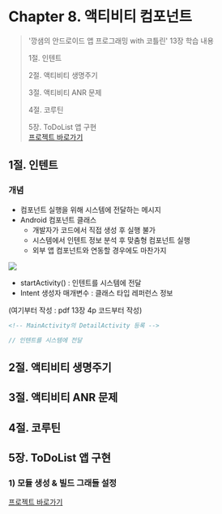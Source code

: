 # Chapter 8. 액티비티 컴포넌트

> '깡샘의 안드로이드 앱 프로그래밍 with 코틀린' 13장 학습 내용
>
> 1절. 인텐트
>
> 2절. 액티비티 생명주기
>
> 3절. 액티비티 ANR 문제
>
> 4절. 코루틴
>
> 5장. ToDoList 앱 구현   
> [프로젝트 바로가기](https://github.com/BangYunseo/AndroidProject/tree/main/ch09)

## 1절. 인텐트

### 개념

- 컴포넌트 실행을 위해 시스템에 전달하는 메시지
- Android 컴포넌트 클래스
  - 개발자가 코드에서 직접 생성 후 실행 불가
  - 시스템에서 인텐트 정보 분석 후 맞춤형 컴포넌트 실행
  - 외부 앱 컴포넌트와 연동할 경우에도 마찬가지

<img src="https://github.com/BangYunseo/TIL/blob/main/Android/Image/ch06/ch08-01-Intent.PNG" height="auto" />

- startActivity() : 인텐트를 시스템에 전달
- Intent 생성자 매개변수 : 클래스 타입 레퍼런스 정보

(여기부터 작성 : pdf 13장 4p 코드부터 작성)

```xml
<!-- MainActivity의 DetailActivity 등록 -->

```

```kt
// 인텐트를 시스템에 전달

```

## 2절. 액티비티 생명주기

## 3절. 액티비티 ANR 문제

## 4절. 코루틴

## 5장. ToDoList 앱 구현

### 1) 모듈 생성 & 빌드 그래들 설정

[프로젝트 바로가기](https://github.com/BangYunseo/AndroidProject/tree/main/ch09)
